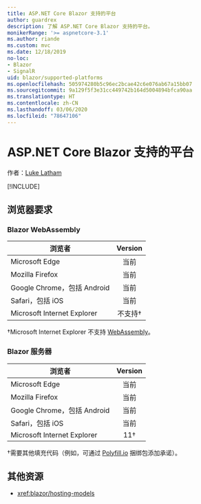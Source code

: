```yaml
---
title: ASP.NET Core Blazor 支持的平台
author: guardrex
description: 了解 ASP.NET Core Blazor 支持的平台。
monikerRange: '>= aspnetcore-3.1'
ms.author: riande
ms.custom: mvc
ms.date: 12/18/2019
no-loc:
- Blazor
- SignalR
uid: blazor/supported-platforms
ms.openlocfilehash: 505974280b5c96ec2bcae42c6e076ab67a15bb07
ms.sourcegitcommit: 9a129f5f3e31cc449742b164d5004894bfca90aa
ms.translationtype: HT
ms.contentlocale: zh-CN
ms.lasthandoff: 03/06/2020
ms.locfileid: "78647106"
---
```

# <a name="aspnet-core-blazor-supported-platforms"></a>ASP.NET Core Blazor 支持的平台

作者：[Luke Latham](https://github.com/guardrex)

[!INCLUDE[](~/includes/blazorwasm-preview-notice.md)]

## <a name="browser-requirements"></a>浏览器要求

### <a name="blazor-webassembly"></a>Blazor WebAssembly

| 浏览者                          | Version               |
| -------------------------------- | :-------------------: |
| Microsoft Edge                   | 当前               |
| Mozilla Firefox                  | 当前               |
| Google Chrome，包括 Android | 当前               |
| Safari，包括 iOS            | 当前               |
| Microsoft Internet Explorer      | 不支持&dagger; |

&dagger;Microsoft Internet Explorer 不支持 [WebAssembly](https://webassembly.org)。

### <a name="blazor-server"></a>Blazor 服务器

| 浏览者                          | Version    |
| -------------------------------- | :--------: |
| Microsoft Edge                   | 当前    |
| Mozilla Firefox                  | 当前    |
| Google Chrome，包括 Android | 当前    |
| Safari，包括 iOS            | 当前    |
| Microsoft Internet Explorer      | 11&dagger; |

&dagger;需要其他填充代码（例如，可通过 [Polyfill.io](https://polyfill.io/v3/) 捆绑包添加承诺）。

## <a name="additional-resources"></a>其他资源

* <xref:blazor/hosting-models>
